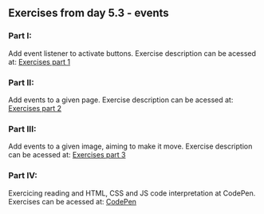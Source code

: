 ## Exercises from day 5.3 - events

### Part I: 
Add event listener to activate buttons. Exercise description can be acessed at: [Exercises part 1](https://www.teaching-materials.org/jsweb/exercises/events)

### Part II:
Add events to a given page. Exercise description can be acessed at: [Exercises part 2](http://nptcstudents.co.uk/andrewg/jsweb/JavaScriptEventHandlersExercise.html)

### Part III:
Add events to a given image, aiming to make it move. Exercise description can be acessed at: [Exercises part 3](https://www.teaching-materials.org/jsweb/exercises/animation)

### Part IV:
Exercicing reading and HTML, CSS and JS code interpretation at CodePen. Exercises can be acessed at: [CodePen](https://codepen.io/prosetech/pen/oRxMmZ)
